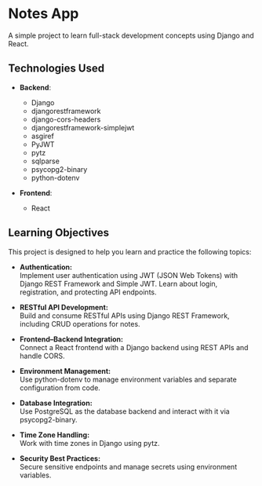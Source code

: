 # Notes App

A simple project to learn full-stack development concepts using Django and React.

## Technologies Used

- **Backend**:
  - Django
  - djangorestframework
  - django-cors-headers
  - djangorestframework-simplejwt
  - asgiref
  - PyJWT
  - pytz
  - sqlparse
  - psycopg2-binary
  - python-dotenv

- **Frontend**:
  - React

## Learning Objectives

This project is designed to help you learn and practice the following topics:

- **Authentication:**  
  Implement user authentication using JWT (JSON Web Tokens) with Django REST Framework and Simple JWT. Learn about login, registration, and protecting API endpoints.

- **RESTful API Development:**  
  Build and consume RESTful APIs using Django REST Framework, including CRUD operations for notes.

- **Frontend–Backend Integration:**  
  Connect a React frontend with a Django backend using REST APIs and handle CORS.

- **Environment Management:**  
  Use python-dotenv to manage environment variables and separate configuration from code.

- **Database Integration:**  
  Use PostgreSQL as the database backend and interact with it via psycopg2-binary.

- **Time Zone Handling:**  
  Work with time zones in Django using pytz.

- **Security Best Practices:**  
  Secure sensitive endpoints and manage secrets using environment variables.
